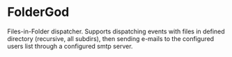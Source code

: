# FolderGod
Files-in-Folder dispatcher.
Supports dispatching events with files in defined directory (recursive, all subdirs), 
then sending e-mails to the configured users list through a configured smtp server.
